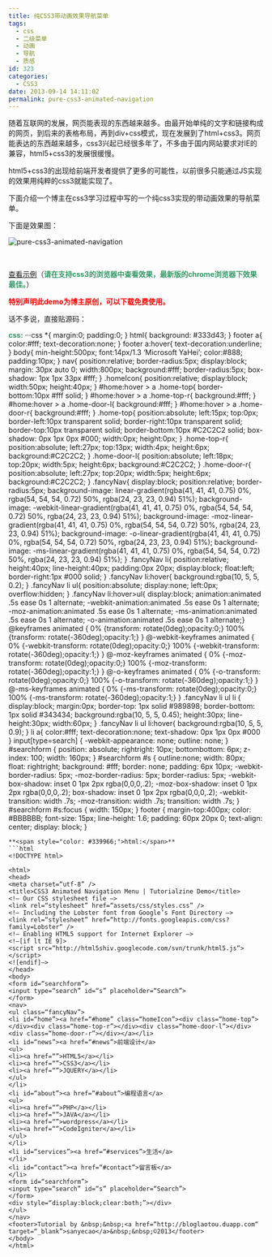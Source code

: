 ```yaml
---
title: 纯CSS3带动画效果导航菜单
tags:
  - css
  - 二级菜单
  - 动画
  - 导航
  - 质感
id: 323
categories:
  - CSS3
date: 2013-09-14 14:11:02
permalink: pure-css3-animated-navigation
---
```


随着互联网的发展，网页能表现的东西越来越多。由最开始单纯的文字和链接构成的网页，到后来的表格布局，再到div+css模式，现在发展到了html+css3。网页能表达的东西越来越多，css3兴起已经很多年了，不多由于国内网站要求对IE的兼容，html5+css3的发展很缓慢。<!--more-->

html5+css3的出现给前端开发者提供了更多的可能性，以前很多只能通过JS实现的效果用纯粹的css3就能实现了。

下面介绍一个博主在css3学习过程中写的一个纯css3实现的带动画效果的导航菜单。

下面是效果图：

![pure-css3-animated-navigation](http://sanyecao.qiniudn.com/assets/images/lab/pure-css3-animated-navigation.jpg)

&nbsp;

[查看示例](http://sanyecao.me/lab/navigation/index.html)（**<span style="color: #339966;">请在支持css3的浏览器中查看效果，最新版的chrome浏览器下效果最佳。</span>**）



<span style="color: #ff0000;">**特别声明此demo为博主原创，可以下载免费使用。**</span>

<span style="text-indent: 2em;">话不多说，直接贴源码：</span>

<span style="color: #339966;">**css:**</span>
···css
*{
margin:0;
padding:0;
}
html{
background: #333d43;
}
footer a{
color:#fff;
text-decoration:none;
}
footer a:hover{
text-decoration:underline;
}
body{
min-height:500px;
font:14px/1.3 ‘Microsoft YaHei’;
color:#888;
padding:10px;
}
nav{
position:relative;
border-radius:5px;
display:block;
margin: 30px auto 0;
width:800px;
background:#fff;
border-radius:5px;
box-shadow: 1px 1px 33px #fff;
}
.homeIcon{
position:relative;
display:block;
width:50px;
height:40px;
}
#home:hover > a .home-top{
border-bottom:10px #fff solid;
}
#home:hover > a .home-top-r{
background:#fff;
}
#home:hover > a .home-door-l{
background:#fff;
}
#home:hover > a .home-door-r{
background:#fff;
}
.home-top{
position:absolute;
left:15px;
top:0px;
border-left:10px transparent solid;
border-right:10px transparent solid;
border-top:10px transparent solid;
border-bottom:10px #C2C2C2 solid;
box-shadow: 0px 1px 0px #000;
width:0px;
height:0px;
}
.home-top-r{
position:absolute;
left:27px;
top:13px;
width:4px;
height:6px;
background:#C2C2C2;
}
.home-door-l{
position:absolute;
left:18px;
top:20px;
width:5px;
height:6px;
background:#C2C2C2;
}
.home-door-r{
position:absolute;
left:27px;
top:20px;
width:5px;
height:6px;
background:#C2C2C2;
}
.fancyNav{
display:block;
position:relative;
border-radius:5px;
background-image: linear-gradient(rgba(41, 41, 41, 0.75) 0%, rgba(54, 54, 54, 0.72) 50%, rgba(24, 23, 23, 0.94) 51%);
background-image: -webkit-linear-gradient(rgba(41, 41, 41, 0.75) 0%, rgba(54, 54, 54, 0.72) 50%, rgba(24, 23, 23, 0.94) 51%);
background-image: -moz-linear-gradient(rgba(41, 41, 41, 0.75) 0%, rgba(54, 54, 54, 0.72) 50%, rgba(24, 23, 23, 0.94) 51%);
background-image: -o-linear-gradient(rgba(41, 41, 41, 0.75) 0%, rgba(54, 54, 54, 0.72) 50%, rgba(24, 23, 23, 0.94) 51%);
background-image: -ms-linear-gradient(rgba(41, 41, 41, 0.75) 0%, rgba(54, 54, 54, 0.72) 50%, rgba(24, 23, 23, 0.94) 51%); }
.fancyNav li{
position:relative;
height:40px;
line-height:40px;
padding:0px 20px;
display:block;
float:left;
border-right:1px #000 solid;
}
.fancyNav li:hover{
background:rgba(10, 5, 5, 0.2);
}
.fancyNav li ul{
position:absolute;
display:none;
left:0px;
overflow:hidden;
}
.fancyNav li:hover>ul{
display:block;
animation:animated .5s ease 0s 1 alternate;
-webkit-animation:animated .5s ease 0s 1 alternate;
-moz-animation:animated .5s ease 0s 1 alternate;
-ms-animation:animated .5s ease 0s 1 alternate;
-o-animation:animated .5s ease 0s 1 alternate;}
@keyframes animated
{
0% {transform: rotate(0deg);opacity:0;}
100% {transform: rotate(-360deg);opacity:1;}
}
@-webkit-keyframes animated
{
0% {-webkit-transform: rotate(0deg);opacity:0;}
100% {-webkit-transform: rotate(-360deg);opacity:1;}
}
@-moz-keyframes animated
{
0% {-moz-transform: rotate(0deg);opacity:0;}
100% {-moz-transform: rotate(-360deg);opacity:1;}
}
@-o-keyframes animated
{
0% {-o-transform: rotate(0deg);opacity:0;}
100% {-o-transform: rotate(-360deg);opacity:1;}
}
@-ms-keyframes animated
{
0% {-ms-transform: rotate(0deg);opacity:0;}
100% {-ms-transform: rotate(-360deg);opacity:1;}
}
.fancyNav li ul li
{
display:block;
margin:0px;
border-top: 1px solid #989898;
border-bottom: 1px solid #343434;
background:rgba(10, 5, 5, 0.45);
height:30px;
line-height:30px;
width:60px;
}
.fancyNav li ul li:hover{
background:rgba(10, 5, 5, 0.9);
}
li a{
color:#fff;
text-decoration:none;
text-shadow: 0px 1px 0px #000
}
input[type=search] {
-webkit-appearance: none;
outline: none;
}
#searchform {
position: absolute;
rightright: 10px;
bottombottom: 6px;
z-index: 100;
width: 160px;
}
#searchform #s {
outline:none;
width: 80px;
float: rightright;
background: #fff;
border: none;
padding: 6px 10px;
-webkit-border-radius: 5px;
-moz-border-radius: 5px;
border-radius: 5px;
-webkit-box-shadow: inset 0 1px 2px rgba(0,0,0,.2);
-moz-box-shadow: inset 0 1px 2px rgba(0,0,0,.2);
box-shadow: inset 0 1px 2px rgba(0,0,0,.2);
-webkit-transition: width .7s;
-moz-transition: width .7s;
transition: width .7s;
}
#searchform #s:focus {
width: 150px;
}
footer {
margin-top:400px;
color: #BBBBBB;
font-size: 15px;
line-height: 1.6;
padding: 60px 20px 0;
text-align: center;
display: block;
} 
```
**<span style="color: #339966;">html:</span>**
```html
<!DOCTYPE html>

<html>
<head>
<meta charset=“utf-8” />
<title>CSS3 Animated Navigation Menu | Tutorialzine Demo</title>
<!– Our CSS stylesheet file –>
<link rel=“stylesheet” href=“assets/css/styles.css” />
<!– Including the Lobster font from Google’s Font Directory –>
<link rel=“stylesheet” href=“http://fonts.googleapis.com/css?family=Lobster“ />
<!– Enabling HTML5 support for Internet Explorer –>
<!–[if lt IE 9]>
<script src=“http://html5shiv.googlecode.com/svn/trunk/html5.js“></script>
<![endif]–>
</head>
<body>
<form id=“searchform”>
<input type=“search” id=“s” placeholder=“Search”>
</form>
<nav>
<ul class=“fancyNav”>
<li id=“home”><a href=“#home” class=“homeIcon”><div class=“home-top”></div><div class=“home-top-r”></div><div class=“home-door-l”></div><div class=“home-door-r”></div></a></li>
<li id=“news”><a href=“#news”>前端设计</a>
<ul>
<li><a href=“”>HTML5</a></li>
<li><a href=“”>CSS3</a></li>
<li><a href=“”>JQUERY</a></li>
</ul>
</li>
<li id=“about”><a href=“#about”>编程语言</a>
<ul>
<li><a href=“”>PHP</a></li>
<li><a href=“”>JAVA</a></li>
<li><a href=“”>wordpress</a></li>
<li><a href=“”>CodeIgniter</a></li>
</ul>
</li>
<li id=“services”><a href=“#services”>生活</a>
</li>
<li id=“contact”><a href=“#contact”>留言板</a>
</li>
<form id=“searchform”>
<input type=“search” id=“s” placeholder=“Search”>
</form>
<div style=“display:block;clear:both;”></div>
</ul>
</nav>
<footer>Tutorial by &nbsp;&nbsp;<a href=“http://bloglaotou.duapp.com“ target=“_blank”>sanyecao</a>&nbsp;&nbsp;©2013</footer>
</body>
</html> 
```
